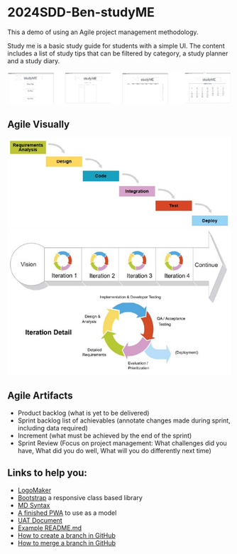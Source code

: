 # 2024SDD-Ben-studyME
This a demo of using an Agile project management methodology.

Study me is a basic study guide for students with a simple UI. The content includes a list of study tips that can be filtered by category, a study planner and a study diary.

![](https://github.com/TempeHS/2024SDD-Ben-studyME/blob/main/studyME.png)

## Agile Visually
![](https://github.com/TempeHS/2024SDD-Ben-studyME/blob/main/agile1.jpg)
![](https://github.com/TempeHS/2024SDD-Ben-studyME/blob/main/agile2.jpg)

## Agile Artifacts
* Product backlog (what is yet to be delivered)
* Sprint backlog list of achievables (annotate changes made during sprint, including data required) 
* Increment (what must be achieved by the end of the sprint) 
* Sprint Review (Focus on project management: What challenges did you have, What did you do well, What will you do differently next time) 

## Links to help you:
* [LogoMaker](https://www.logomaker.com/)
* [Bootstrap](https://getbootstrap.com/) a responsive class based library
* [MD Syntax](https://docs.github.com/en/get-started/writing-on-github/getting-started-with-writing-and-formatting-on-github/basic-writing-and-formatting-syntax)
* [A finished PWA](https://github.com/TempeHS/Programming_For_The_Web_Task_Source) to use as a model
* [UAT Document](https://github.com/TempeHS/TempeHS_Ardunio_Boilerplate/blob/main/BioMedical_Mechatronics_Task/Task_Support/UAT_TestPlan%20Templatev2.docx)
* [Example README.md](https://github.com/ErickSimoes/Ultrasonic)
* [How to create a branch in GitHub](https://docs.github.com/en/desktop/making-changes-in-a-branch/managing-branches-in-github-desktop#creating-a-branch)
* [How to merge a branch in GitHub](https://docs.github.com/en/desktop/working-with-your-remote-repository-on-github-or-github-enterprise/syncing-your-branch-in-github-desktop#merging-another-branch-into-your-project-branch)
